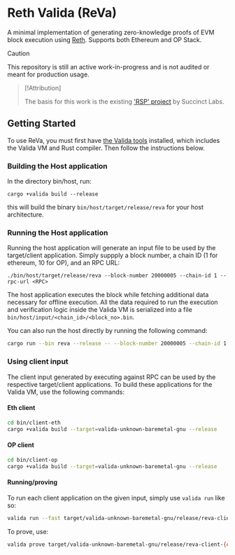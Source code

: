 # Reth Valida (ReVa)

A minimal implementation of generating zero-knowledge proofs of EVM block execution using [Reth](https://github.com/paradigmxyz/reth). Supports both Ethereum and OP Stack.

> [!CAUTION]
>
> This repository is still an active work-in-progress and is not audited or meant for production usage.

> [!Attribution]
>
> The basis for this work is the existing ['RSP' project](https://github.com/succinctlabs/rsp) by Succinct Labs.

## Getting Started

To use ReVa, you must first have [the Valida tools](https://github.com/lita-xyz/valida-releases) installed, which includes the Valida VM and Rust compiler. Then follow the instructions below.

### Building the Host application

In the directory bin/host, run:

```console
cargo +valida build --release
```

this will build the binary `bin/host/target/release/reva` for your host architecture.

### Running the Host application

Running the host application will generate an input file to be used by the target/client application. Simply suppply a block number, a chain ID (1 for ethereum, 10 for OP), and an RPC URL:

```console
./bin/host/target/release/reva --block-number 20000005 --chain-id 1 --rpc-url <RPC>
```

The host application executes the block while fetching additional data necessary for offline execution. All the data required to run the execution and verification logic inside the Valida VM is serialized into a file `bin/host/input/<chain_id>/<block_no>.bin`.

You can also run the host directly by running the following command:

```bash
cargo run --bin reva --release -- --block-number 20000005 --chain-id 1 --rpc-url <RPC>
```

### Using client input

The client input generated by executing against RPC can be used by the respective target/client applications. To build these applications for the Valida VM, use the following commands:

#### Eth client

```bash
cd bin/client-eth
cargo +valida build --target=valida-unknown-baremetal-gnu --release
```

#### OP client

```bash
cd bin/client-op
cargo +valida build --target=valida-unknown-baremetal-gnu --release
```

#### Running/proving

To run each client application on the given input, simply use `valida run` like so:

```bash
valida run --fast target/valida-unknown-baremetal-gnu/release/reva-client-{op,eth} log < bin/host/input/<chain_id>/<block_no>.bin
```

To prove, use:

```bash
valida prove target/valida-unknown-baremetal-gnu/release/reva-client-{op,eth} log < bin/host/input/<chain_id>/<block_no>.bin
```
